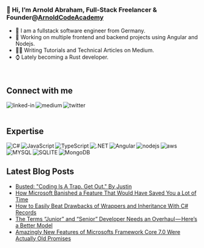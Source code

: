 ### 👋 Hi, I’m Arnold Abraham, Full-Stack Freelancer & Founder@[ArnoldCodeAcademy](www.arnoldcode.com)

- 🔎 I am a fullstack software engineer from Germany.
- 🔭 Working on multiple frontend and backend projects using Angular and Nodejs.
- ✍🏻 Writing Tutorials and Technical Articles on Medium.
- ⌚ Lately becoming a Rust developer.
<br>

## Connect with me
[<img align="left" alt="linked-in" src="https://img.shields.io/badge/linkedin-%230077B5.svg?&style=for-the-badge&logo=linkedin&logoColor=white" />](https://www.linkedin.com/in/arnold-abraham/)
[<img align="left" alt="medium" src="https://img.shields.io/badge/medium-%2312100E.svg?&style=for-the-badge&logo=medium&logoColor=white" />](https://arnoldcode.medium.com/)
[<img align="left" alt="twitter" src="https://img.shields.io/badge/twitter-%231DA1F2.svg?&style=for-the-badge&logo=twitter&logoColor=white" />](https://twitter.com/ArnoldAbrahamP1)
<br>
<br>
## Expertise

<img align="left" alt="C#" src="https://img.shields.io/badge/C%23-239120?style=for-the-badge&logo=c-sharp&logoColor=white" />
<img align="left" alt="JavaScript" src="https://img.shields.io/badge/JavaScript-323330?style=for-the-badge&logo=javascript&logoColor=F7DF1E" />
<img align="left" alt="TypeScript" src="https://img.shields.io/badge/TypeScript-007ACC?style=for-the-badge&logo=typescript&logoColor=white" />
<img align="left" alt=".NET" src="https://img.shields.io/badge/.NET-5C2D91?style=for-the-badge&logo=.net&logoColor=white" />
<img align="left" alt="Angular" src="https://img.shields.io/badge/Angular-DD0031?style=for-the-badge&logo=angular&logoColor=white" />
<img align="left" alt="nodejs" src="https://img.shields.io/badge/node.js%20-%2343853D.svg?&style=for-the-badge&logo=node.js&logoColor=white" />
<img align="left" alt="aws" src="https://img.shields.io/badge/Amazon%20AWS-%23232F3E?logo=amazon-aws&logoColor=white&style=for-the-badge" />
<img align="left" alt="MYSQL" src="https://img.shields.io/badge/MySQL-00000F?style=for-the-badge&logo=mysql&logoColor=white" />
<img align="left" alt="SQLITE" src="https://img.shields.io/badge/SQLite-07405E?style=for-the-badge&logo=sqlite&logoColor=white" />
<img align="left" alt="MongoDB" src="https://img.shields.io/badge/MongoDB-4EA94B?style=for-the-badge&logo=mongodb&logoColor=white" />
<br>
<br>

## Latest Blog Posts
<!-- BLOG-POST-LIST:START -->
- [Busted: &quot;Coding Is A Trap. Get Out.&quot; By Justin](https://arnoldcode.medium.com/busted-coding-is-a-trap-get-out-by-justin-dfe05deecdcb?source=rss-857fb75dacea------2)
- [How Microsoft Banished a Feature That Would Have Saved You a Lot of Time](https://medium.com/geekculture/how-microsoft-banished-a-feature-that-would-have-saved-you-a-lot-of-time-74a32a54a5e7?source=rss-857fb75dacea------2)
- [How to Easily Beat Drawbacks of Wrappers and Inheritance With C# Records](https://medium.com/codex/how-to-easily-beat-drawbacks-of-wrappers-and-inheritance-with-c-records-2a3dc8216755?source=rss-857fb75dacea------2)
- [The Terms “Junior” and “Senior” Developer Needs an Overhaul — Here’s a Better Model](https://betterprogramming.pub/the-terms-junior-and-senior-developer-needs-an-overhaul-heres-a-better-model-a6e9c0ae49cf?source=rss-857fb75dacea------2)
- [Amazingly New Features of Microsofts Framework Core 7.0 Were Actually Old Promises](https://medium.com/codex/microsofts-framework-core-7-0-old-promises-as-new-features-b5ac9d344a77?source=rss-857fb75dacea------2)
<!-- BLOG-POST-LIST:END -->
